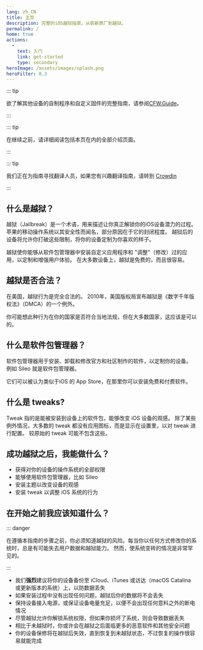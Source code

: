 ```yaml
---
lang: zh_CN
title: 主页
description: 完整的iOS越狱指南，从崭新原厂到越狱。
permalink: /
home: true
actions:
  - 
    text: 入门
    link: get-started
    type: secondary
heroImage: /assets/images/splash.png
heroFilter: 0.3
---
```


::: tip

欲了解其他设备的自制程序和自定义固件的完整指南，请参阅[CFW.Guide](https://cfw.guide)。

:::

::: tip

在继续之前，请详细阅读包括本页在内的全部介绍页面。

:::

::: tip

我们正在为指南寻找翻译人员，如果您有兴趣翻译指南，请转到 [Crowdin](https://crowdin.com/project/ioscfwguide)

:::

## 什么是越狱？

越狱（Jailbreak）是一个术语，用来描述让你真正解锁你的iOS设备潜力的过程。 苹果的移动操作系统以其安全性而闻名，部分原因在于它的封闭程度。 越狱后的设备将允许你打破这些限制，将你的设备定制为你喜欢的样子。

越狱使你能够从软件包管理器中安装自定义应用程序和 "调整"（修改）过的应用，以定制和增强用户体验。 在大多数设备上，越狱是免费的，而且很容易。

## 越狱是否合法？

在美国，越狱行为是完全合法的。 2010年，美国版权局宣布越狱是《数字千年版权法》（DMCA）的一个例外。

你可能想此种行为在你的国家是否符合当地法规，但在大多数国家，这应该是可以的。

## 什么是软件包管理器？

软件包管理器用于安装、卸载和修改官方和社区制作的软件，以定制你的设备。 例如 Sileo 就是软件包管理器。

它们可以被认为类似于iOS 的 App Store，在那里你可以安装免费和付费软件。

## 什么是 tweaks?

Tweak 指的是能被安装到设备上的软件包，能够改变 iOS 设备的观感。 除了某些例外情况，大多数的 tweak 都没有应用图标，而是显示在设置里，以对 tweak 进行配置。 较原始的 tweak 可能不包含这些。

## 成功越狱之后，我能做什么？

- 获得对你的设备的操作系统的全部权限
- 能够使用软件包管理器，比如 Sileo
- 安装主题以改变设备的观感
- 安装 tweak 以调整 iOS 系统的行为

## 在开始之前我应该知道什么？

::: danger

在遵循本指南的步骤之前，你必须知道越狱的风险。每当你以任何方式修改你的系统时，总是有可能失去用户数据和越狱能力。 然而，使系统变砖的情况是非常罕见的。

:::

- 我们**强烈**建议将你的设备备份至 iCloud、iTunes 或访达（macOS Catalina 或更新版本的系统）上，以防数据丢失
- 如果安装过程中没有出现任何问题，越狱后你的数据将不会丢失
- 保持设备接入电源，或保证设备电量充足，以便不会出现任何意料之外的断电情况
- 尽管越狱允许你解锁系统权限，但如果你损坏了系统，则会导致数据丢失
- 相比于未越狱时，你或许会在越狱之后面临更多的恶意软件和其他安全问题
- 你的设备保修将在越狱后失效，直到恢复到未越狱状态，不过恢复的操作很容易就能完成
